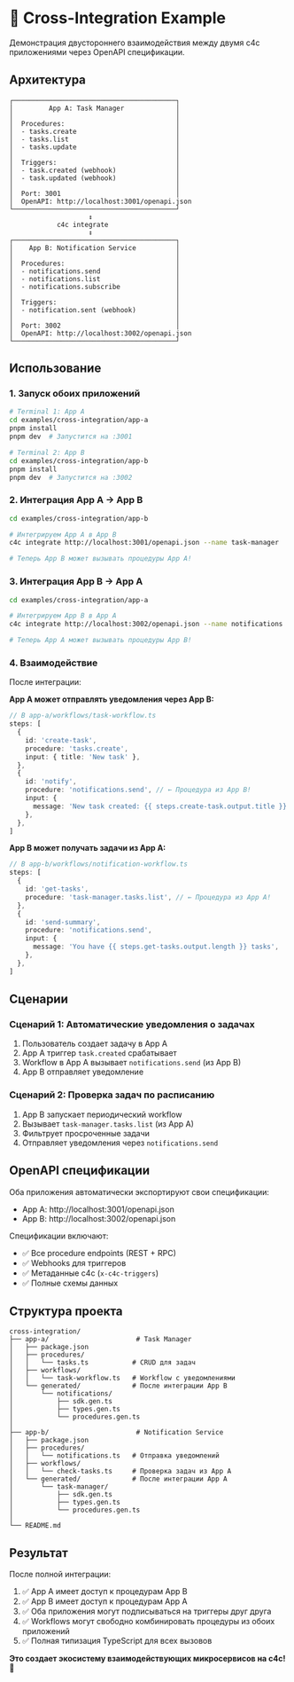# 🔄 Cross-Integration Example

Демонстрация двустороннего взаимодействия между двумя c4c приложениями через OpenAPI спецификации.

## Архитектура

```
┌─────────────────────────────────────────┐
│         App A: Task Manager             │
│                                         │
│  Procedures:                            │
│  - tasks.create                         │
│  - tasks.list                           │
│  - tasks.update                         │
│                                         │
│  Triggers:                              │
│  - task.created (webhook)               │
│  - task.updated (webhook)               │
│                                         │
│  Port: 3001                             │
│  OpenAPI: http://localhost:3001/openapi.json
└─────────────────────────────────────────┘
                    ↕
            c4c integrate
                    ↕
┌─────────────────────────────────────────┐
│    App B: Notification Service          │
│                                         │
│  Procedures:                            │
│  - notifications.send                   │
│  - notifications.list                   │
│  - notifications.subscribe              │
│                                         │
│  Triggers:                              │
│  - notification.sent (webhook)          │
│                                         │
│  Port: 3002                             │
│  OpenAPI: http://localhost:3002/openapi.json
└─────────────────────────────────────────┘
```

## Использование

### 1. Запуск обоих приложений

```bash
# Terminal 1: App A
cd examples/cross-integration/app-a
pnpm install
pnpm dev  # Запустится на :3001

# Terminal 2: App B
cd examples/cross-integration/app-b
pnpm install
pnpm dev  # Запустится на :3002
```

### 2. Интеграция App A → App B

```bash
cd examples/cross-integration/app-b

# Интегрируем App A в App B
c4c integrate http://localhost:3001/openapi.json --name task-manager

# Теперь App B может вызывать процедуры App A!
```

### 3. Интеграция App B → App A

```bash
cd examples/cross-integration/app-a

# Интегрируем App B в App A
c4c integrate http://localhost:3002/openapi.json --name notifications

# Теперь App A может вызывать процедуры App B!
```

### 4. Взаимодействие

После интеграции:

**App A может отправлять уведомления через App B:**
```typescript
// В app-a/workflows/task-workflow.ts
steps: [
  {
    id: 'create-task',
    procedure: 'tasks.create',
    input: { title: 'New task' },
  },
  {
    id: 'notify',
    procedure: 'notifications.send', // ← Процедура из App B!
    input: {
      message: 'New task created: {{ steps.create-task.output.title }}',
    },
  },
]
```

**App B может получать задачи из App A:**
```typescript
// В app-b/workflows/notification-workflow.ts
steps: [
  {
    id: 'get-tasks',
    procedure: 'task-manager.tasks.list', // ← Процедура из App A!
  },
  {
    id: 'send-summary',
    procedure: 'notifications.send',
    input: {
      message: 'You have {{ steps.get-tasks.output.length }} tasks',
    },
  },
]
```

## Сценарии

### Сценарий 1: Автоматические уведомления о задачах

1. Пользователь создает задачу в App A
2. App A триггер `task.created` срабатывает
3. Workflow в App A вызывает `notifications.send` (из App B)
4. App B отправляет уведомление

### Сценарий 2: Проверка задач по расписанию

1. App B запускает периодический workflow
2. Вызывает `task-manager.tasks.list` (из App A)
3. Фильтрует просроченные задачи
4. Отправляет уведомления через `notifications.send`

## OpenAPI спецификации

Оба приложения автоматически экспортируют свои спецификации:

- App A: http://localhost:3001/openapi.json
- App B: http://localhost:3002/openapi.json

Спецификации включают:
- ✅ Все procedure endpoints (REST + RPC)
- ✅ Webhooks для триггеров
- ✅ Метаданные c4c (`x-c4c-triggers`)
- ✅ Полные схемы данных

## Структура проекта

```
cross-integration/
├── app-a/                      # Task Manager
│   ├── package.json
│   ├── procedures/
│   │   └── tasks.ts           # CRUD для задач
│   ├── workflows/
│   │   └── task-workflow.ts   # Workflow с уведомлениями
│   └── generated/             # После интеграции App B
│       └── notifications/
│           ├── sdk.gen.ts
│           ├── types.gen.ts
│           └── procedures.gen.ts
│
├── app-b/                      # Notification Service
│   ├── package.json
│   ├── procedures/
│   │   └── notifications.ts   # Отправка уведомлений
│   ├── workflows/
│   │   └── check-tasks.ts     # Проверка задач из App A
│   └── generated/             # После интеграции App A
│       └── task-manager/
│           ├── sdk.gen.ts
│           ├── types.gen.ts
│           └── procedures.gen.ts
│
└── README.md
```

## Результат

После полной интеграции:

1. ✅ App A имеет доступ к процедурам App B
2. ✅ App B имеет доступ к процедурам App A
3. ✅ Оба приложения могут подписываться на триггеры друг друга
4. ✅ Workflows могут свободно комбинировать процедуры из обоих приложений
5. ✅ Полная типизация TypeScript для всех вызовов

**Это создает экосистему взаимодействующих микросервисов на c4c!** 🎉
